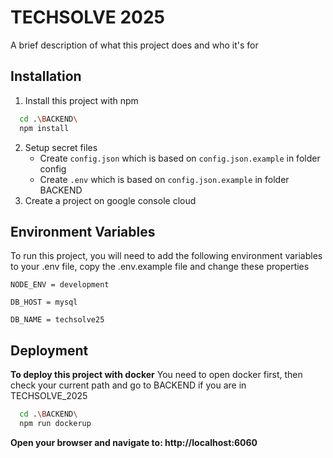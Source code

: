 # TECHSOLVE 2025

A brief description of what this project does and who it's for

## Installation

1. Install this project with npm

```bash
  cd .\BACKEND\
  npm install
```

2. Setup secret files
   - Create `config.json` which is based on `config.json.example` in folder config
   - Create `.env` which is based on `config.json.example` in folder BACKEND
3. Create a project on google console cloud
## Environment Variables

To run this project, you will need to add the following environment variables to your .env file, copy the .env.example file and change these properties

`NODE_ENV = development`

`DB_HOST = mysql`

`DB_NAME = techsolve25`

## Deployment

**To deploy this project with docker**
You need to open docker first, then check your current path and go to BACKEND if you are in TECHSOLVE_2025

```bash
  cd .\BACKEND\
  npm run dockerup
```

**Open your browser and navigate to: http://localhost:6060**

